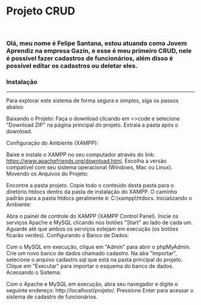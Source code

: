 
<body>
<h1>
    Projeto CRUD
</h1><br>
    
<h3>Olá, meu nome é Felipe Santana, estou atuando como Jovem Aprendiz na empresa Gazin, e esse é meu 
primeiro CRUD, nele é possível fazer cadastros de funcionários, além disso é possível
editar os cadastros ou deletar eles.</h3>

<h3>Instalação</h3>
<hr>
Para explorar este sistema de forma segura e simples, siga os passos abaixo:

Baixando o Projeto: Faça o download clicando em <>code e selecione "Download ZIP" na página principal do projeto. Extraia a pasta após o download.

Configuração do Ambiente (XAMPP):

Baixe e instale o XAMPP no seu computador através do link: https://www.apachefriends.org/download.html.
Escolha a versão compatível com seu sistema operacional (Windows, Mac ou Linux).
Movendo os Arquivos do Projeto:

Encontre a pasta projeto.
Copie todo o conteúdo desta pasta para o diretório htdocs dentro da pasta de instalação do XAMPP.
O caminho padrão para a pasta htdocs geralmente é: C:\xampp\htdocs.
Inicializando o Ambiente:

Abra o painel de controle do XAMPP (XAMPP Control Panel).
Inicie os serviços Apache e MySQL clicando nos botões "Start" ao lado de cada um.
Aguarde até que ambos os serviços estejam em execução (os botões ficarão verdes).
Configurando o Banco de Dados:

Com o MySQL em execução, clique em "Admin" para abrir o phpMyAdmin.
Crie um novo banco de dados chamado cadastro.
Na aba "Importar", selecione o arquivo cadastro.sql que está na pasta principal do projeto.
Clique em "Executar" para importar o esquema do banco de dados.
Acessando o Sistema:

Com o Apache e MySQL em execução, abra seu navegador e digite o seguinte endereço: http://localhost/projeto/.
Pressione Enter para acessar o sistema de cadastro de funcionários.
